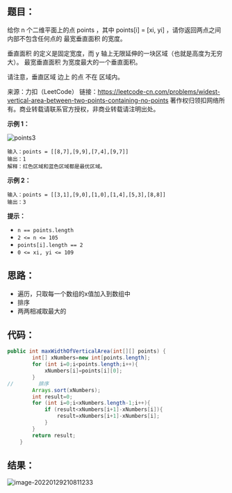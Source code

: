 ## 题目：

给你 n 个二维平面上的点 points ，其中 points[i] = [xi, yi] ，请你返回两点之间内部不包含任何点的 最宽垂直面积 的宽度。

垂直面积 的定义是固定宽度，而 y 轴上无限延伸的一块区域（也就是高度为无穷大）。 最宽垂直面积 为宽度最大的一个垂直面积。

请注意，垂直区域 边上 的点 不在 区域内。

来源：力扣（LeetCode）
链接：https://leetcode-cn.com/problems/widest-vertical-area-between-two-points-containing-no-points
著作权归领扣网络所有。商业转载请联系官方授权，非商业转载请注明出处。

**示例 1：**

![points3](https://gitee.com/misteryliu/typora/raw/master/image/points3.png)

```
输入：points = [[8,7],[9,9],[7,4],[9,7]]
输出：1
解释：红色区域和蓝色区域都是最优区域。
```

**示例 2：**

```
输入：points = [[3,1],[9,0],[1,0],[1,4],[5,3],[8,8]]
输出：3
```

**提示：**

- `n == points.length`
- `2 <= n <= 105`
- `points[i].length == 2`
- `0 <= xi, yi <= 109`

## 思路：

- 遍历，只取每一个数组的x值加入到数组中
- 排序
- 两两相减取最大的

## 代码：

```java
public int maxWidthOfVerticalArea(int[][] points) {
        int[] xNumbers=new int[points.length];
        for (int i=0;i<points.length;i++){
            xNumbers[i]=points[i][0];
        }
//        排序
        Arrays.sort(xNumbers);
        int result=0;
        for (int i=0;i<xNumbers.length-1;i++){
            if (result<xNumbers[i+1]-xNumbers[i]){
                result=xNumbers[i+1]-xNumbers[i];
            }
        }
        return result;
    }
```

## 结果：

![image-20220129210811233](https://gitee.com/misteryliu/typora/raw/master/image/image-20220129210811233.png)